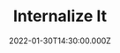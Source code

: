---
title: "Internalize It"
image: https://i.imgur.com/G0fsqt0.png
date: 2022-01-30T14:30:00.000Z
video:
  type: vimeo
  id: 671978978
speaker:
    name: "Bart Wilkins"
    permalink: "bart-wilkins"
series: "dust-it-off"
---